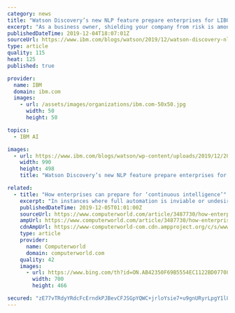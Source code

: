 ```yaml
---
category: news
title: "Watson Discovery’s new NLP feature prepare enterprises for LIBOR transition"
excerpt: "As a business owner, shielding your company from risk is among your primary concerns. You want to make certain that your decisions are security minded, sound and based on the best available data. So, when a scandal erupts around the longest running global interest rate standard – the London Interbank"
publishedDateTime: 2019-12-04T18:07:01Z
sourceUrl: https://www.ibm.com/blogs/watson/2019/12/watson-discovery-nlp-prepare-enterprises-libor-transition/
type: article
quality: 115
heat: 125
published: true

provider:
  name: IBM
  domain: ibm.com
  images:
    - url: /assets/images/organizations/ibm.com-50x50.jpg
      width: 50
      height: 50

topics:
  - IBM AI

images:
  - url: https://www.ibm.com/blogs/watson/wp-content/uploads/2019/12/2019_12_02_BlogImage_AAI_WDiscovery_CloudPakLaunch_ContentIntelligenceVs-LIBOR_v1-1.jpg
    width: 990
    height: 498
    title: "Watson Discovery’s new NLP feature prepare enterprises for LIBOR transition"

related:
  - title: "How enterprises can prepare for ‘continuous intelligence’"
    excerpt: "In instances where full automation is inviable or undesirable, decision makers need to be optimally supported by business intelligence (BI), or even augmented by artificial intelligence (AI) powered analytical systems. In other words, it’s important to apply either decision automation, augmentation or support depending on the decision case ..."
    publishedDateTime: 2019-12-05T01:01:00Z
    sourceUrl: https://www.computerworld.com/article/3487730/how-enterprises-can-prepare-for-continuous-intelligence.html
    ampUrl: https://www.computerworld.com/article/3487730/how-enterprises-can-prepare-for-continuous-intelligence.amp.html
    cdnAmpUrl: https://www-computerworld-com.cdn.ampproject.org/c/s/www.computerworld.com/article/3487730/how-enterprises-can-prepare-for-continuous-intelligence.amp.html
    type: article
    provider:
      name: Computerworld
      domain: computerworld.com
    quality: 42
    images:
      - url: https://www.bing.com/th?id=ON.AB42350F69B5554EC1122BD07708843C
        width: 700
        height: 466

secured: "zE77vTRdyYRdcFcErndkPJBevCFJSGpYQWC+jrloYsie7+u9gnURyrLpgY1l8hRnQeDtkDGL+VQv9st4GdnZ7FEkQ70wQY4PSFqZS4+KyUhegh3VKEE5WMu3WrmrCNkFZ9A6nD7t58qlljE+rr7Jn/8+8CO7rWMxnKXRRRvVWhYHca/Ick2Um1/e7O/NWiv1wghxus1aqHre25mAcZTdskARft7xE7Vi5tX475qiSHkgpEO1jj9L5yn0sDwT2PitXpmo6bIwIV3YJkHM8tZdSg==;wjhcnAdDnifBFxNwdZI5DQ=="
---
```


